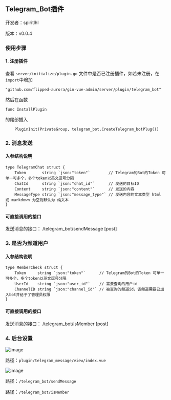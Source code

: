 ## Telegram_Bot插件

开发者：spiritlhl

版本：v0.0.4

### 使用步骤

#### 1. 注册插件

查看 ```server/initialize/plugin.go``` 文件中是否已注册插件，如若未注册，在```import```中增加

```
"github.com/flipped-aurora/gin-vue-admin/server/plugin/telegram_bot"
```

然后在函数

```
func InstallPlugin
```

的尾部插入

```
    PluginInit(PrivateGroup, telegram_bot.CreateTelegram_botPlug())
```

### 2. 消息发送

#### 入参结构说明

```
type TelegramChat struct {
	Token       string `json:"token"`        // Telegram的Bot的Token 可单一可多个，多个token以英文逗号分隔
	ChatId      string `json:"chat_id"`      // 发送的目标ID
	Content     string `json:"content"`      // 发送的内容
	MessageType string `json:"message_type"` // 发送内容的文本类型 html 或 markdown 为空则默认为 纯文本
}
```

#### 可直接调用的接口

发送消息的接口： /telegram_bot/sendMessage [post]

### 3. 是否为频道用户

#### 入参结构说明

```
type MemberCheck struct {
	Token     string `json:"token"`      // Telegram的Bot的Token 可单一可多个，多个token以英文逗号分隔
	UserId    string `json:"user_id"`    // 需要查询的用户id
	ChannelID string `json:"channel_id"` // 被查询的频道id，该频道需要已加入bot并给予了管理员权限
}
```

#### 可直接调用的接口

发送消息的接口： /telegram_bot/isMember [post]

### 4. 后台设置

![image](https://github.com/spiritysdx/tgm/assets/97792170/5dd643a3-4b42-4d92-9dd1-1cefd72e5ebc)

路径：```plugin/telegram_message/view/index.vue```

![image](https://github.com/spiritysdx/tgm/assets/97792170/7b40a5ec-78a5-47b6-9cfa-d4a219578369)

路径：```/telegram_bot/sendMessage```



路径：```/telegram_bot/isMember```